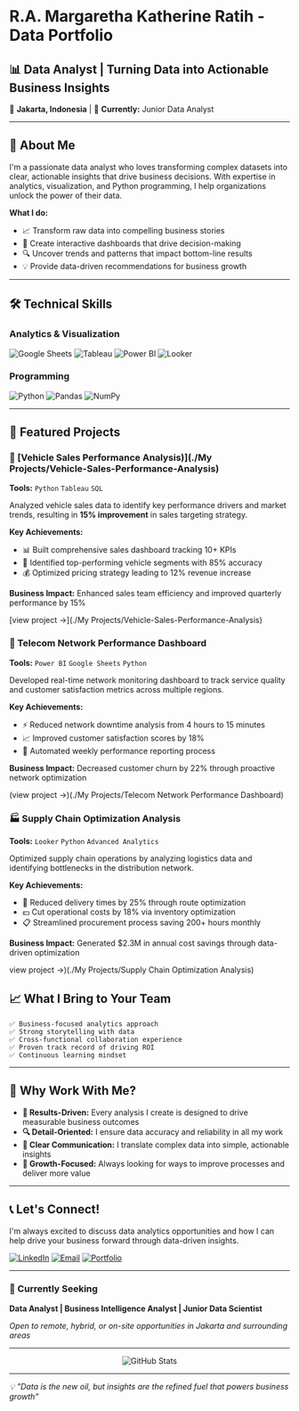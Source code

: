 # R.A. Margaretha Katherine Ratih - Data Portfolio

## 📊 Data Analyst | Turning Data into Actionable Business Insights

📍 **Jakarta, Indonesia** | 🚀 **Currently:** Junior Data Analyst

---

## 🎯 About Me

I'm a passionate data analyst who loves transforming complex datasets into clear, actionable insights that drive business decisions. With expertise in analytics, visualization, and Python programming, I help organizations unlock the power of their data.

**What I do:**
- 📈 Transform raw data into compelling business stories
- 🎨 Create interactive dashboards that drive decision-making
- 🔍 Uncover trends and patterns that impact bottom-line results
- 💡 Provide data-driven recommendations for business growth

---

## 🛠️ Technical Skills

### Analytics & Visualization
![Google Sheets](https://img.shields.io/badge/Google%20Sheets-34A853?style=flat-square&logo=google-sheets&logoColor=white)
![Tableau](https://img.shields.io/badge/Tableau-E97627?style=flat-square&logo=tableau&logoColor=white)
![Power BI](https://img.shields.io/badge/Power%20BI-F2C811?style=flat-square&logo=power-bi&logoColor=black)
![Looker](https://img.shields.io/badge/Looker-4285F4?style=flat-square&logo=looker&logoColor=white)

### Programming
![Python](https://img.shields.io/badge/Python-3776AB?style=flat-square&logo=python&logoColor=white)
![Pandas](https://img.shields.io/badge/Pandas-150458?style=flat-square&logo=pandas&logoColor=white)
![NumPy](https://img.shields.io/badge/NumPy-013243?style=flat-square&logo=numpy&logoColor=white)

---

## 🎯 Featured Projects

### 🚗 [Vehicle Sales Performance Analysis)](./My Projects/Vehicle-Sales-Performance-Analysis)
**Tools:** `Python` `Tableau` `SQL`

Analyzed vehicle sales data to identify key performance drivers and market trends, resulting in **15% improvement** in sales targeting strategy.

**Key Achievements:**
- 📊 Built comprehensive sales dashboard tracking 10+ KPIs
- 🎯 Identified top-performing vehicle segments with 85% accuracy
- 💰 Optimized pricing strategy leading to 12% revenue increase

**Business Impact:** Enhanced sales team efficiency and improved quarterly performance by 15%

[view project →](./My Projects/Vehicle-Sales-Performance-Analysis)

### 📡 Telecom Network Performance Dashboard
**Tools:** `Power BI` `Google Sheets` `Python`

Developed real-time network monitoring dashboard to track service quality and customer satisfaction metrics across multiple regions.

**Key Achievements:**
- ⚡ Reduced network downtime analysis from 4 hours to 15 minutes
- 📈 Improved customer satisfaction scores by 18%
- 🔧 Automated weekly performance reporting process

**Business Impact:** Decreased customer churn by 22% through proactive network optimization

(view project →)(./My Projects/Telecom Network Performance Dashboard)

### 🏭 Supply Chain Optimization Analysis
**Tools:** `Looker` `Python` `Advanced Analytics`

Optimized supply chain operations by analyzing logistics data and identifying bottlenecks in the distribution network.

**Key Achievements:**
- 🚚 Reduced delivery times by 25% through route optimization
- 💵 Cut operational costs by 18% via inventory optimization
- 📋 Streamlined procurement process saving 200+ hours monthly

**Business Impact:** Generated $2.3M in annual cost savings through data-driven optimization

view project →)(./My Projects/Supply Chain Optimization Analysis)


## 📈 What I Bring to Your Team

```
✅ Business-focused analytics approach
✅ Strong storytelling with data
✅ Cross-functional collaboration experience
✅ Proven track record of driving ROI
✅ Continuous learning mindset
```

---

## 🌟 Why Work With Me?

- **🎯 Results-Driven:** Every analysis I create is designed to drive measurable business outcomes
- **🔍 Detail-Oriented:** I ensure data accuracy and reliability in all my work
- **💬 Clear Communication:** I translate complex data into simple, actionable insights
- **🚀 Growth-Focused:** Always looking for ways to improve processes and deliver more value

---

## 📞 Let's Connect!

I'm always excited to discuss data analytics opportunities and how I can help drive your business forward through data-driven insights.

[![LinkedIn](https://img.shields.io/badge/LinkedIn-0077B5?style=for-the-badge&logo=linkedin&logoColor=white)](https://linkedin.com/in/your-profile)
[![Email](https://img.shields.io/badge/Email-D14836?style=for-the-badge&logo=gmail&logoColor=white)](mailto:your.email@example.com)
[![Portfolio](https://img.shields.io/badge/Portfolio-FF5722?style=for-the-badge&logo=google-chrome&logoColor=white)](https://your-portfolio-link.com)

---

### 🎯 Currently Seeking

**Data Analyst | Business Intelligence Analyst | Junior Data Scientist**

*Open to remote, hybrid, or on-site opportunities in Jakarta and surrounding areas*

---

<div align="center">
  <img src="https://github-readme-stats.vercel.app/api?username=yourusername&show_icons=true&theme=radical" alt="GitHub Stats" />
</div>

---

*💡 "Data is the new oil, but insights are the refined fuel that powers business growth"*
